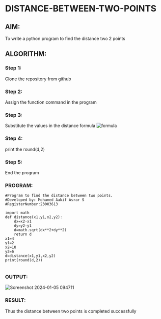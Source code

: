 # DISTANCE-BETWEEN-TWO-POINTS

## AIM:
To write a python program to find the distance two 2 points
## ALGORITHM:
### Step 1: 
Clone the repository from github
### Step 2: 
Assign the function command in the program
### Step 3: 
Substitute the values in the distance formula  ![formula](/formula.JPG)
### Step 4: 
print the round(d,2)
### Step 5: 
End the program
### PROGRAM:
  
```
#Program to find the distance between two points.
#Developed by: Mohamed Aakif Asrar S
#RegisterNumber:23003613

import math
def distance(x1,y1,x2,y2):
    dx=x2-x1
    dy=y2-y1
    d=math.sqrt(dx**2+dy**2)
    return d
x1=4
y1=2
x2=10
y2=6
d=distance(x1,y1,x2,y2)
print(round(d,2))


```


### OUTPUT:

![Screenshot 2024-01-05 094711](https://github.com/MOHAMEDAAKIFASRAR/DISTANCE-BETWEEN-TWO-POINTS/assets/148514683/f01768a8-32ba-4c0a-b3ee-b9ecd614db80)

### RESULT:

Thus the distance between two points is completed successfully
